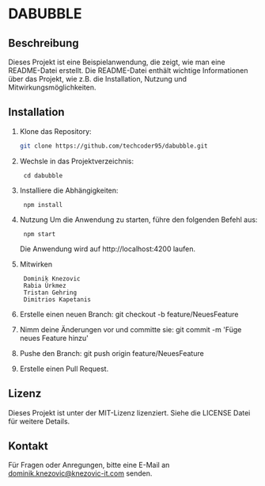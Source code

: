 # DABUBBLE

## Beschreibung

Dieses Projekt ist eine Beispielanwendung, die zeigt, wie man eine README-Datei erstellt. Die README-Datei enthält wichtige Informationen über das Projekt, wie z.B. die Installation, Nutzung und Mitwirkungsmöglichkeiten.

## Installation

1. Klone das Repository:
   ```bash
   git clone https://github.com/techcoder95/dabubble.git
   ```

2. Wechsle in das Projektverzeichnis:
    
        cd dabubble

3. Installiere die Abhängigkeiten:
    
        npm install

4. Nutzung
    Um die Anwendung zu starten, führe den folgenden Befehl aus:

        npm start

    Die Anwendung wird auf http://localhost:4200 laufen.

5. Mitwirken

        Dominik Knezovic
        Rabia Ürkmez
        Tristan Gehring
        Dimitrios Kapetanis

6. Erstelle einen neuen Branch:
        git checkout -b feature/NeuesFeature

7. Nimm deine Änderungen vor und committe sie:
        git commit -m 'Füge neues Feature hinzu'

8. Pushe den Branch:
        git push origin feature/NeuesFeature

9. Erstelle einen Pull Request.

## Lizenz
Dieses Projekt ist unter der MIT-Lizenz lizenziert. Siehe die LICENSE Datei für weitere Details.

## Kontakt
Für Fragen oder Anregungen, bitte eine E-Mail an dominik.knezovic@knezovic-it.com senden.
